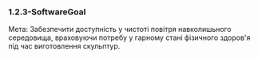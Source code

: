 ﻿### 1.2.3-SoftwareGoal

Мета: Забезпечити доступність у чистоті повітря навколишьного середовища, враховуючи потребу у гарному стані фізичного здоров'я під час виготовлення скульптур.
